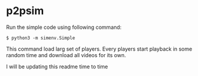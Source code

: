# p2psim

Run the simple code using following command:
```
$ python3 -m simenv.Simple
```
This command load larg set of players. Every players start playback in some random time and download all videos for its own.

I will be updating this readme time to time
